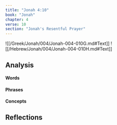 ```yaml
---
title: "Jonah 4:10"
book: "Jonah"
chapter: 4
verse: 10
section: "Jonah's Resentful Prayer"
---
```

![[/Greek/Jonah/004/Jonah-004-010G.md#Text]]
![[/Hebrew/Jonah/004/Jonah-004-010H.md#Text]]

## Analysis

#### Words

#### Phrases

#### Concepts

## Reflections
